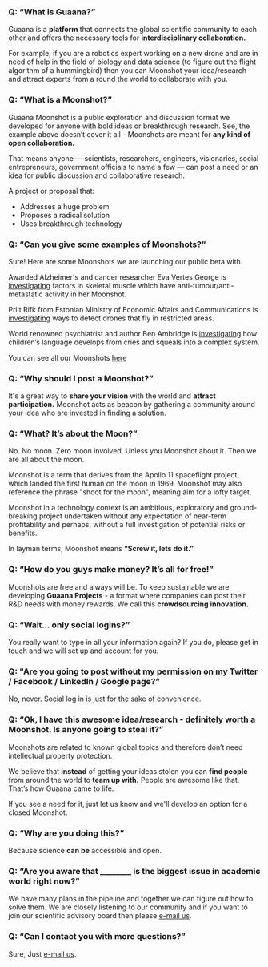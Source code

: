 ### Q: “What is Guaana?”

Guaana is a **platform** that connects the global scientific community to each other and offers the necessary tools for **interdisciplinary collaboration.**

For example, if you are a robotics expert working on a new drone and are in need of help in the field of biology and data science (to figure out the flight algorithm of a hummingbird) then you can Moonshot your idea/research and attract experts from a round the world to collaborate with you.

### Q: “What is a Moonshot?”

Guaana Moonshot is a public exploration and discussion format we developed for anyone with bold ideas or breakthrough research. See, the example above doesn’t cover it all - Moonshots are meant for **any kind of open collaboration.**

That means anyone — scientists, researchers, engineers, visionaries, social entrepreneurs, government officials to name a few — can post a need or an idea for public discussion and collaborative research.

A project or proposal that:

* Addresses a huge problem
* Proposes a radical solution
* Uses breakthrough technology

### Q: “Can you give some examples of Moonshots?”

Sure! Here are some Moonshots we are launching our public beta with.

Awarded Alzheimer's and cancer researcher Eva Vertes George is [investigating](https://guaana.com/moonshots/ts83rnuqDoepevPGH/vision) factors in skeletal muscle which have anti-tumour/anti-metastatic activity in her Moonshot.

Priit Rifk from Estonian Ministry of Economic Affairs and Communications is [investigating](https://guaana.com/moonshots/dpG2NANRiYm4knRS8/vision) ways to detect drones that fly in restricted areas.

World renowned psychiatrist and author Ben Ambridge is [investigating](https://guaana.com/moonshots/cA6rBHqWNCMGBbFFs/vision) how children’s language develops from cries and squeals into a complex system.

You can see all our Moonshots [here](https://guaana.com/moonshots)

### Q: “Why should I post a Moonshot?”

It's a great way to **share your vision** with the world and **attract participation.** Moonshot acts as beacon by gathering a community around your idea who are invested in finding a solution.

### Q: “What? It’s about the Moon?”

No. No moon. Zero moon involved. Unless you Moonshot about it. Then we are all about the moon.

Moonshot is a term that derives from the Apollo 11 spaceflight project, which landed the first human on the moon in 1969. Moonshot may also reference the phrase "shoot for the moon", meaning aim for a lofty target.

Moonshot in a technology context is an ambitious, exploratory and ground-breaking project undertaken without any expectation of near-term profitability and perhaps, without a full investigation of potential risks or benefits.

In layman terms, Moonshot means **“Screw it, lets do it.”**

### Q: “How do you guys make money? It’s all for free!”

Moonshots are free and always will be. To keep sustainable we are developing **Guaana Projects** - a format where companies can post their R&D needs with money rewards. We call this **crowdsourcing innovation.**

### Q: “Wait… only social logins?”

You really want to type in all your information again? If you do, please get in touch and we will set up and account for you.

### Q: "Are you going to post without my permission on my Twitter / Facebook / LinkedIn / Google page?”

No, never. Social log in is just for the sake of convenience.

### Q: “Ok, I have this awesome idea/research - definitely worth a Moonshot. Is anyone going to steal it?”

Moonshots are related to known global topics and therefore don’t need intellectual property protection.

We believe that **instead** of getting your ideas stolen you can **find people** from around the world to **team up with.** People are awesome like that. That’s how Guaana came to life.

If you see a need for it, just let us know and we'll develop an option for a closed Moonshot.

### Q: “Why are you doing this?”

Because science **can be** accessible and open.

### Q: “Are you aware that ________ is the biggest issue in academic world right now?”

We have many plans in the pipeline and together we can figure out how to solve them. We are closely listening to our community and if you want to join our scientific advisory board then please [e-mail us](mailto:info@guaana.com).

### Q: “Can I contact you with more questions?”

Sure, Just [e-mail us](mailto:info@guaana.com).
